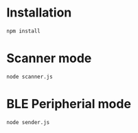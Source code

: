 # Installation

    npm install

# Scanner mode

    node scanner.js


# BLE Peripherial mode

    node sender.js